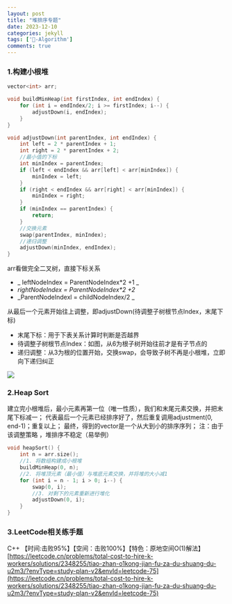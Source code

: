 ```yaml
---
layout: post
title: "堆排序专题"
date: 2023-12-10
categories: jekyll
tags: ['🥁-Algorithm']
comments: true
---
```


### 1.构建小根堆
```cpp
vector<int> arr;

void buildMinHeap(int firstIndex, int endIndex) {
    for (int i = endIndex/2; i >= firstIndex; i--) {
        adjustDown(i, endIndex);
    }
}

void adjustDown(int parentIndex, int endIndex) {
    int left = 2 * parentIndex + 1;
    int right = 2 * parentIndex + 2;
    //最小值的下标
    int minIndex = parentIndex;
    if (left < endIndex && arr[left] < arr[minIndex]) {
        minIndex = left;
    }
    if (right < endIndex && arr[right] < arr[minIndex]) {
        minIndex = right;
    }
    if (minIndex == parentIndex) {
        return;
    }
    //交换元素
    swap(parentIndex, minIndex);
    //递归调整
    adjustDown(minIndex, endIndex);
}
```
arr看做完全二叉树，直接下标关系 

- _ leftNodeIndex = ParentNodeIndex*2 +1 _
- _rightNodeIndex = ParentNodeIndex*2 +2_
- _ParentNodeIndexl = childNodeIndex/2 _

从最后一个元素开始往上调整，即adjustDown(待调整子树根节点Index，末尾下标)

- 末尾下标：用于下表关系计算时判断是否越界
- 待调整子树根节点Index：如图，从6为根子树开始往前才是有子节点的
- 递归调整：从3为根的位置开始，交换swap，会导致子树不再是小根堆，立即向下递归纠正

![]({{site.baseurl}}/images\1689596884199-fbbace17-508b-4798-85bd-254175bb2417.png)
### 2.Heap Sort
建立完小根堆后，最小元素再第一位（唯一性质），我们和末尾元素交换，并把末尾下标减一；
代表最后一个元素已经排序好了，然后重复调用adjustment(0, end-1)；重复以上；
最终，得到的vector是一个从大到小的排序序列；
注：由于该调整策略 ，堆排序不稳定（易举例）
```cpp
void heapSort() {
    int n = arr.size();
    //1. 将数组构建成小根堆
    buildMinHeap(0, n);
    //2. 将堆顶元素（最小值）与堆底元素交换，并将堆的大小减1
    for (int i = n - 1; i > 0; i--) {
        swap(0, i);
        //3. 对剩下的元素重新进行堆化
        adjustDown(0, i);
    }
}
```
### 3.LeetCode相关练手题
C++ 【时间:击败95%】【空间：击败100%】【特色：原地空间O(1)解法】 [https://leetcode.cn/problems/total-cost-to-hire-k-workers/solutions/2348255/tiao-zhan-o1kong-jian-fu-za-du-shuang-du-u2m3/?envType=study-plan-v2&envId=leetcode-75](https://leetcode.cn/problems/total-cost-to-hire-k-workers/solutions/2348255/tiao-zhan-o1kong-jian-fu-za-du-shuang-du-u2m3/?envType=study-plan-v2&envId=leetcode-75)
